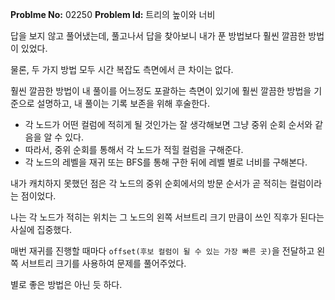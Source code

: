 **Problme No:** 02250
**Problem Id:** 트리의 높이와 너비


답을 보지 않고 풀어냈는데, 풀고나서 답을 찾아보니 내가 푼 방법보다 훨씬 깔끔한 방법이 있었다.


물론, 두 가지 방법 모두 시간 복잡도 측면에서 큰 차이는 없다.


훨씬 깔끔한 방법이 내 풀이를 어느정도 포괄하는 측면이 있기에 훨씬 깔끔한 방법을 기준으로 설명하고, 내 풀이는 기록 보존을 위해 후술한다.


- 각 노드가 어떤 컬럼에 적히게 될 것인가는 잘 생각해보면 그냥 중위 순회 순서와 같음을 알 수 있다.
- 따라서, 중위 순회를 통해서 각 노드가 적힐 컬럼을 구해준다.
- 각 노드의 레벨을 재귀 또는 BFS를 통해 구한 뒤에 레벨 별로 너비를 구해본다.


내가 캐치하지 못했던 점은 각 노드의 중위 순회에서의 방문 순서가 곧 적히는 컬럼이라는 점이었다.


나는 각 노드가 적히는 위치는 그 노드의 왼쪽 서브트리 크기 만큼이 쓰인 직후가 된다는 사실에 집중했다.


매번 재귀를 진행할 때마다 `offset(후보 컬럼이 될 수 있는 가장 빠른 곳)`을 전달하고 왼쪽 서브트리 크기를 사용하여 문제를 풀어주었다.


별로 좋은 방법은 아닌 듯 하다.
